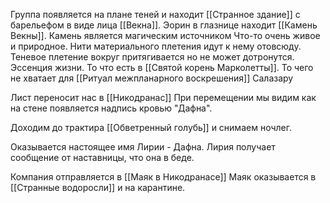 Группа появляется на плане теней и находит [[Странное здание]] с барельефом в виде лица [[Векна]]. Эорин в глазнице находит [[Камень Векны]].
Камень является магическим источником
Что-то очень живое и природное. Нити материального плетения идут к нему отовсюду. Теневое плетение вокруг притягивается но не может дотронутся. Эссенция жизни. То что есть в [[Святой корень Марколетты]]. То чего не хватает для [[Ритуал межпланарного воскрешения]] Салазару 

Лист переносит нас в [[Никодранас]]
При перемещении мы видим как на стене появляется надпись кровью "Дафна".

Доходим до трактира [[Обветренный голубь]] и снимаем ночлег.

Оказывается настоящее имя Лирии - Дафна.
Лирия получает сообщение от наставницы, что она в беде.

Компания отправляется в [[Маяк в Никодранасе]]
Маяк оказывается в [[Странные водоросли]] и на карантине.






